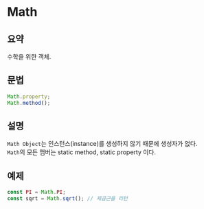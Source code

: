 # Math

## 요약
수학을 위한 객체.  

## 문법
``` javascript
Math.property;
Math.method();
```


## 설명
`Math Object`는 인스턴스(instance)를 생성하지 않기 때문에 생성자가 없다.  
`Math`의 모든 맴버는 static method, static property 이다.

## 예제
``` javascript
const PI = Math.PI;
const sqrt = Math.sqrt(); // 제곱근을 리턴
```